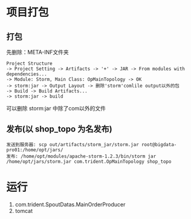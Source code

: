 # 项目打包
## 打包
先删除：META-INF文件夹
```
Project Structure 
-> Project Setting -> Artifacts -> '+' -> JAR -> From modules with dependencies... 
-> Module: Storm, Main Class: OpMainTopology -> OK 
-> storm:jar -> Output Layout -> 删除'storm'comlile output以外的包
-> Build -> Build Artifacts...
-> storm:jar -> build
```
可以删除 storm:jar 中除了com以外的文件
## 发布(以 shop_topo 为名发布)
```
发送到服务器: scp out/artifacts/storm_jar/storm.jar root@bigdata-pro01:/home/opt/jars/ 
发布: /home/opt/modules/apache-storm-1.2.3/bin/storm jar /home/opt/jars/storm.jar com.trident.OpMainTopology shop_topo
```
# 运行
1. com.trident.SpoutDatas.MainOrderProducer
2. tomcat


